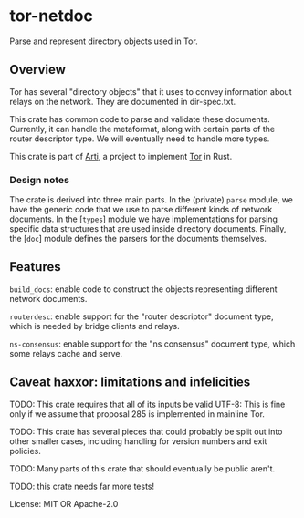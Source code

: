 # tor-netdoc

Parse and represent directory objects used in Tor.

## Overview

Tor has several "directory objects" that it uses to convey
information about relays on the network. They are documented in
dir-spec.txt.

This crate has common code to parse and validate these documents.
Currently, it can handle the metaformat, along with certain parts
of the router descriptor type. We will eventually need to handle
more types.

This crate is part of
[Arti](https://gitlab.torproject.org/tpo/core/arti/), a project to
implement [Tor](https://www.torproject.org/) in Rust.

### Design notes

The crate is derived into three main parts.  In the (private) `parse`
module, we have the generic code that we use to parse different
kinds of network documents.  In the [`types`] module we have
implementations for parsing specific data structures that are used
inside directory documents.  Finally, the [`doc`] module defines
the parsers for the documents themselves.

## Features

`build_docs`: enable code to construct the objects representing different
network documents.

`routerdesc`: enable support for the "router descriptor" document type, which
is needed by bridge clients and relays.

`ns-consensus`: enable support for the "ns consensus" document type, which
some relays cache and serve.

## Caveat haxxor: limitations and infelicities

TODO: This crate requires that all of its inputs be valid UTF-8:
This is fine only if we assume that proposal 285 is implemented in
mainline Tor.

TODO: This crate has several pieces that could probably be split out
into other smaller cases, including handling for version numbers
and exit policies.

TODO: Many parts of this crate that should eventually be public
aren't.

TODO: this crate needs far more tests!

License: MIT OR Apache-2.0
